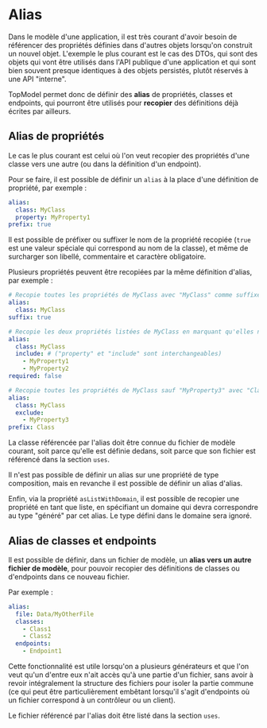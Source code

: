# Alias

Dans le modèle d'une application, il est très courant d'avoir besoin de référencer des propriétés définies dans d'autres objets lorsqu'on construit un nouvel objet. L'exemple le plus courant est le cas des DTOs, qui sont des objets qui vont être utilisés dans l'API publique d'une application et qui sont bien souvent presque identiques à des objets persistés, plutôt réservés à une API "interne".

TopModel permet donc de définir des **alias** de propriétés, classes et endpoints, qui pourront être utilisés pour **recopier** des définitions déjà écrites par ailleurs.

## Alias de propriétés

Le cas le plus courant est celui où l'on veut recopier des propriétés d'une classe vers une autre (ou dans la définition d'un endpoint).

Pour se faire, il est possible de définir un `alias` à la place d'une définition de propriété, par exemple :

```yaml
alias:
  class: MyClass
  property: MyProperty1
prefix: true
```

Il est possible de préfixer ou suffixer le nom de la propriété recopiée (`true` est une valeur spéciale qui correspond au nom de la classe), et même de surcharger son libellé, commentaire et caractère obligatoire.

Plusieurs propriétés peuvent être recopiées par la même définition d'alias, par exemple :

```yaml
# Recopie toutes les propriétés de MyClass avec "MyClass" comme suffixe.
alias:
  class: MyClass
suffix: true

# Recopie les deux propriétés listées de MyClass en marquant qu'elles ne sont pas obligatoires ici.
alias:
  class: MyClass
  include: # ("property" et "include" sont interchangeables)
    - MyProperty1
    - MyProperty2
required: false

# Recopie toutes les propriétés de MyClass sauf "MyProperty3" avec "Class" comme préfixe.
alias:
  class: MyClass
  exclude:
    - MyProperty3
prefix: Class
```

La classe référencée par l'alias doit être connue du fichier de modèle courant, soit parce qu'elle est définie dedans, soit parce que son fichier est référencé dans la section `uses`.

Il n'est pas possible de définir un alias sur une propriété de type composition, mais en revanche il est possible de définir un alias d'alias.

Enfin, via la propriété `asListWithDomain`, il est possible de recopier une propriété en tant que liste, en spécifiant un domaine qui devra correspondre au type "généré" par cet alias. Le type défini dans le domaine sera ignoré.

## Alias de classes et endpoints

Il est possible de définir, dans un fichier de modèle, un **alias vers un autre fichier de modèle**, pour pouvoir recopier des définitions de classes ou d'endpoints dans ce nouveau fichier.

Par exemple :

```yaml
alias:
  file: Data/MyOtherFile
  classes:
    - Class1
    - Class2
  endpoints:
    - Endpoint1
```

Cette fonctionnalité est utile lorsqu'on a plusieurs générateurs et que l'on veut qu'un d'entre eux n'ait accès qu'à une partie d'un fichier, sans avoir à revoir intégralement la structure des fichiers pour isoler la partie commune (ce qui peut être particulièrement embêtant lorsqu'il s'agit d'endpoints où un fichier correspond à un contrôleur ou un client).

Le fichier référencé par l'alias doit être listé dans la section `uses`.
